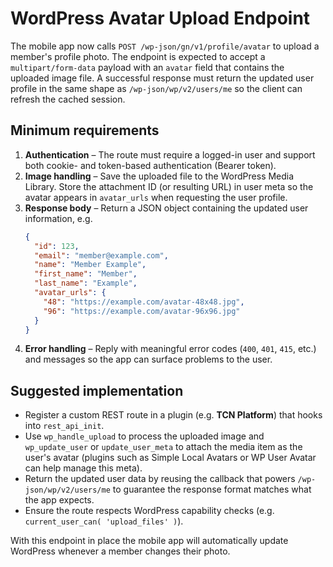 # WordPress Avatar Upload Endpoint

The mobile app now calls `POST /wp-json/gn/v1/profile/avatar` to upload a member's profile photo. The endpoint is expected to accept a `multipart/form-data` payload with an `avatar` field that contains the uploaded image file. A successful response must return the updated user profile in the same shape as `/wp-json/wp/v2/users/me` so the client can refresh the cached session.

## Minimum requirements

1. **Authentication** – The route must require a logged-in user and support both cookie- and token-based authentication (Bearer token).
2. **Image handling** – Save the uploaded file to the WordPress Media Library. Store the attachment ID (or resulting URL) in user meta so the avatar appears in `avatar_urls` when requesting the user profile.
3. **Response body** – Return a JSON object containing the updated user information, e.g.
   ```json
   {
     "id": 123,
     "email": "member@example.com",
     "name": "Member Example",
     "first_name": "Member",
     "last_name": "Example",
     "avatar_urls": {
       "48": "https://example.com/avatar-48x48.jpg",
       "96": "https://example.com/avatar-96x96.jpg"
     }
   }
   ```
4. **Error handling** – Reply with meaningful error codes (`400`, `401`, `415`, etc.) and messages so the app can surface problems to the user.

## Suggested implementation

- Register a custom REST route in a plugin (e.g. **TCN Platform**) that hooks into `rest_api_init`.
- Use `wp_handle_upload` to process the uploaded image and `wp_update_user` or `update_user_meta` to attach the media item as the user's avatar (plugins such as Simple Local Avatars or WP User Avatar can help manage this meta).
- Return the updated user data by reusing the callback that powers `/wp-json/wp/v2/users/me` to guarantee the response format matches what the app expects.
- Ensure the route respects WordPress capability checks (e.g. `current_user_can( 'upload_files' )`).

With this endpoint in place the mobile app will automatically update WordPress whenever a member changes their photo.
